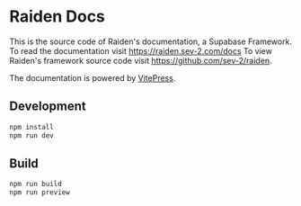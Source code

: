 # Raiden Docs

This is the source code of Raiden's documentation, a Supabase Framework. To read the documentation visit https://raiden.sev-2.com/docs To view Raiden's framework source code visit https://github.com/sev-2/raiden.

The documentation is powered by [VitePress](https://vitepress.dev/).

## Development

```sh
npm install
npm run dev
```

## Build

```sh
npm run build
npm run preview
```
